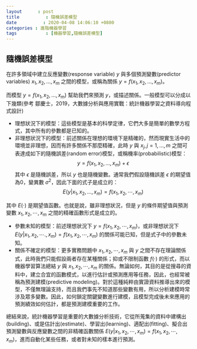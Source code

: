 ```yaml
---
layout      : post
title          : 隨機誤差模型
date          : 2020-04-08 14:06:10 +0800
categories : 進階機器學習
tags           : [機器學習,隨機誤差模型]
---
```


## 隨機誤差模型
在許多領域中建立反應變數(response variable) $y$ 與多個預測變數(predictor variables) $x_1, x_2,\dots, x_m$ 之間的模型，或稱為關係 $y = f(x_1,x_2,\dots,x_m)$。

而模型 $y = f(x_1,x_2,\dots,x_m)$ 幫助我們來預測 $y$，或描述關係。一般模型可以分成以下幾類(參考 鄒慶士，2019，大數據分析與應用實戰：統計機器學習之資料導向程式設計)
- 理想狀況下的模型：這些模型是基本的科學定律，它們大多是簡單的數學方程式，其中所有的參數都是已知的。
- 非理想狀況下的模型：前述關係在理想的環境下是精確的，然而現實生活中的環境並非理想，因而有許多關係不那麼精確，此時 $y$ 與 $x_j, j=1,...,m$ 之間可表達成如下的隨機誤差(random error)模型，或稱機率(probabilistic)模型：
$$y = f(x_1,x_2,\dots,x_m) + \epsilon$$
其中 $\epsilon$ 是隨機誤差，所以 $y$ 也是隨機變數。通常我們假設隨機誤差 $\epsilon$ 的期望值為0，變異數  $\sigma^2$，因此下面的式子是成立的：
$$E(y|x_1,x_2,\dots,x_m) = f(x_1,x_2,\cdots,x_m)$$  

其中 $E( \cdot )$ 是期望值函數。也就是說，雖非理想狀況，但是 $y$ 的條件期望值與預測變數 $x_1,x_2,\cdots,x_m$ 之間的精確函數形式是成立的。    

- 參數未知的模型：前述理想狀況下 $y=f(x_1,x_2,\cdots,x_m)$，或非理想狀況下 $E(y|x_1,x_2,\cdots.,x_m)=f(x_1,x_2,\cdots,x_m)$ 的關係可能已知，但是式子中的參數未知。 
- 關係不確定的模型：更多實務問題中 $x_1,x_2,\cdots,x_m$ 與 $y$ 之間不存在理論關係式，此時我們只能假設兩者存在某種關係；抑或不限制函數 $f( \cdot )$ 的形式，而以機器學習算法總結 $y$ 與 $x_1,x_2,\cdots,x_m$ 的關係。無論如何，其目的是從搜尋的資料中，建立合宜的函數模式，以進行估計或預測應用等任務，因此，也經常被稱為預測建模(predictive modeling)。對於這種純粹由實證資料推導出來的模型，不僅無理論支持，而且我們事先不知道那些變數有用，所以分析建模時常涉及眾多變數。因此，如何鎖定關鍵變數進行建模，且模型完成後未來應用的預測績效如何估計，都是預測建模重要的工作。  
  
總結來說，統計機器學習是重要的大數據分析技術，它從所蒐集的資料中建構出(building)、或是估計出(estimate)、學習出(learning)、適配出(fitting)、擬合出預測變數與反應變數之間的非精確函數關係 $E(y|x_1,x_2,\cdots,x_m) = f(x_1,x_2,\cdots,x_m)$，進而自動化某些任務，或者對未知的樣本進行預測。
